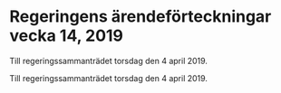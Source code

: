 # Regeringens ärendeförteckningar vecka 14, 2019

Till regeringssammanträdet torsdag den 4 april 2019.

Till regeringssammanträdet torsdag den 4 april 2019.

